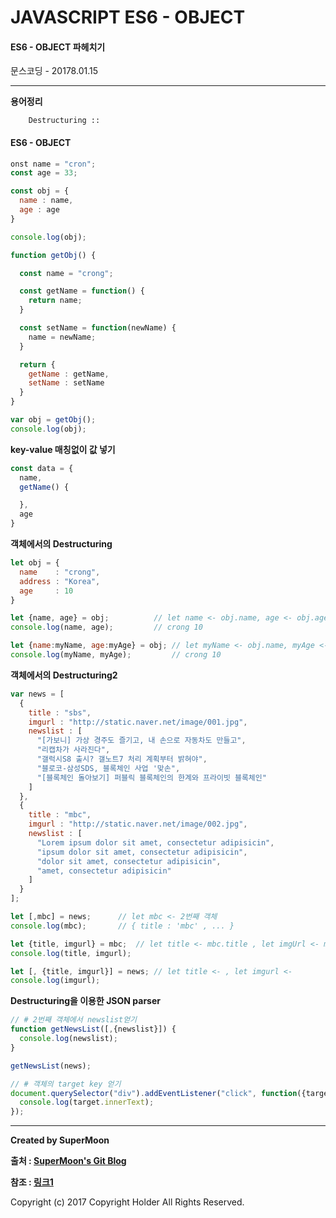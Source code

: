 # JAVASCRIPT ES6 - OBJECT

#### ES6 - OBJECT 파헤치기

<div class="pull-right"> 문스코딩 - 20178.01.15 </div>

---

**용어정리**
```
    Destructuring ::
```
#### ES6 - OBJECT

```js
onst name = "cron";
const age = 33;

const obj = {
  name : name,
  age : age
}

console.log(obj);
```




```js
function getObj() {

  const name = "crong";

  const getName = function() {
    return name;
  }

  const setName = function(newName) {
    name = newName;
  }

  return {
    getName : getName,
    setName : setName
  }
}

var obj = getObj();
console.log(obj);
```



**key-value 매칭없이 값 넣기**

```js
const data = {
  name,
  getName() {

  },
  age
}
```




**객체에서의 Destructuring**

```js
let obj = {
  name    : "crong",
  address : "Korea",
  age     : 10
}

let {name, age} = obj;          // let name <- obj.name, age <- obj.age
console.log(name, age);         // crong 10

let {name:myName, age:myAge} = obj; // let myName <- obj.name, myAge <- obj.age
console.log(myName, myAge);         // crong 10
```

**객체에서의 Destructuring2**

```js
var news = [
  {
    title : "sbs",
    imgurl : "http://static.naver.net/image/001.jpg",
    newslist : [
      "[가보니] 가상 경주도 즐기고, 내 손으로 자동차도 만들고",
      "리캡차가 사라진다",
      "갤럭시S8 출시? 갤노트7 처리 계획부터 밝혀야",
      "블로코-삼성SDS, 블록체인 사업 '맞손",
      "[블록체인 돌아보기] 퍼블릭 블록체인의 한계와 프라이빗 블록체인"
    ]
  },
  {
    title : "mbc",
    imgurl : "http://static.naver.net/image/002.jpg",
    newslist : [
      "Lorem ipsum dolor sit amet, consectetur adipisicin",
      "ipsum dolor sit amet, consectetur adipisicin",
      "dolor sit amet, consectetur adipisicin",
      "amet, consectetur adipisicin"
    ]
  }
];

let [,mbc] = news;      // let mbc <- 2번째 객체
console.log(mbc);       // { title : 'mbc' , ... }

let {title, imgurl} = mbc;  // let title <- mbc.title , let imgUrl <- mbc.imgurl
console.log(title, imgurl);

let [, {title, imgurl}] = news; // let title <- , let imgurl <-
console.log(imgurl);

```


**Destructuring을 이용한 JSON parser**


```js
// # 2번째 객체에서 newslist얻기
function getNewsList([,{newslist}]) {
  console.log(newslist);
}

getNewsList(news);
```


```js
// # 객체의 target key 얻기
document.querySelector("div").addEventListener("click", function({target}){
  console.log(target.innerText);
});
```

---

**Created by SuperMoon**

**출처 : [SuperMoon's Git Blog](https://github.com/jm921106)**

**참조 : [링크1]()**

Copyright (c) 2017 Copyright Holder All Rights Reserved.
